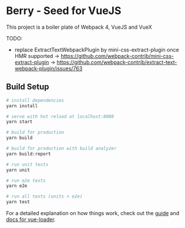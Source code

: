 # Berry - Seed for VueJS

This project is a boiler plate of Webpack 4, VueJS and VueX

TODO:

- replace ExtractTextWebpackPlugin by mini-css-extract-plugin once HMR supported
  -> https://github.com/webpack-contrib/mini-css-extract-plugin
  -> https://github.com/webpack-contrib/extract-text-webpack-plugin/issues/763

## Build Setup

``` bash
# install dependencies
yarn install

# serve with hot reload at localhost:8080
yarn start

# build for production
yarn build

# build for production with build analyzer
yarn build:report

# run unit tests
yarn unit

# run e2e tests
yarn e2e

# run all tests (units + e2e)
yarn test
```

For a detailed explanation on how things work, check out the [guide](http://vuejs-templates.github.io/webpack/) and [docs for vue-loader](http://vuejs.github.io/vue-loader).
